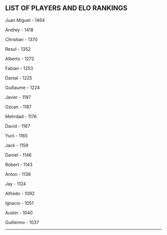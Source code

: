## LIST OF PLAYERS AND ELO RANKINGS


Juan Miguel - 1464


Andrey - 1418


Christian - 1370


Resul - 1352


Alberto - 1272


Fabian - 1253


Danial - 1225


Guillaume - 1224


Javier - 1197


Ozcan - 1187


Mehrdad - 1176


David - 1167


Yurii - 1165


Jack - 1159


Daniel - 1146


Robert - 1143


Anton - 1138


Jay - 1124


Alfredo - 1092


Ignacio - 1051


Austin - 1040


Guillermo - 1037



--------------------------------------------------------------
